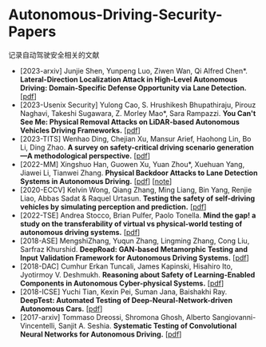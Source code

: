 # Autonomous-Driving-Security-Papers
记录自动驾驶安全相关的文献



- [2023-arxiv] Junjie Shen, Yunpeng Luo, Ziwen Wan, Qi Alfred Chen\*. **Lateral-Direction Localization Attack in High-Level Autonomous Driving: Domain-Specific Defense Opportunity via Lane Detection.** [[pdf](https://arxiv.org/abs/2307.14540)]
- [2023-Usenix Security] Yulong Cao, S. Hrushikesh Bhupathiraju, Pirouz Naghavi, Takeshi Sugawara, Z. Morley Mao\*, Sara Rampazzi. **You Can't See Me: Physical Removal Attacks on LiDAR-based Autonomous Vehicles Driving Frameworks.** [[pdf](https://www.usenix.org/conference/usenixsecurity23/presentation/cao)]
- [2023-TITS] Wenhao Ding, Chejian Xu, Mansur Arief, Haohong Lin, Bo Li, Ding Zhao. **A survey on safety-critical driving scenario generation—A methodological perspective.** [[pdf](https://arxiv.org/pdf/2202.02215)]
- [2022-MM] Xingshuo Han, Guowen Xu, Yuan Zhou\*, Xuehuan Yang, Jiawei Li, Tianwei Zhang. **Physical Backdoor Attacks to Lane Detection Systems in Autonomous Driving.** [[pdf](https://arxiv.org/pdf/2203.00858.pdf)] [[note](https://blog.csdn.net/m0_38068876/article/details/132547172)]
- [2020-ECCV] Kelvin Wong, Qiang Zhang, Ming Liang, Bin Yang, Renjie Liao, Abbas Sadat & Raquel Urtasun. **Testing the safety of self-driving vehicles by simulating perception and prediction.** [[pdf](https://arxiv.org/pdf/2008.06020.pdf)]
- [2022-TSE] Andrea Stocco, Brian Pulfer, Paolo Tonella. **Mind the gap! a study on the transferability of virtual vs physical-world testing of autonomous driving systems.** [[pdf](https://arxiv.org/pdf/2112.11255)]
- [2018-ASE] MengshiZhang, Yuqun Zhang, Lingming Zhang, Cong Liu, Sarfraz Khurshid. **DeepRoad: GAN-based Metamorphic Testing and Input Validation Framework for Autonomous Driving Systems.** [[pdf](https://dl.acm.org/doi/abs/10.1145/3238147.3238187)]
- [2018-DAC] Cumhur Erkan Tuncali, James Kapinski, Hisahiro Ito, Jyotirmoy V. Deshmukh. **Reasoning about Safety of Learning-Enabled Components in Autonomous Cyber-physical Systems.** [[pdf](https://dl.acm.org/doi/abs/10.1145/3195970.3199852)]
- [2018-ICSE] Yuchi Tian, Kexin Pei, Suman Jana, Baishakhi Ray. **DeepTest: Automated Testing of Deep-Neural-Network-driven Autonomous Cars.** [[pdf](https://dl.acm.org/doi/pdf/10.1145/3180155.3180220)]
- [2017-arxiv] Tommaso Dreossi, Shromona Ghosh, Alberto Sangiovanni-Vincentelli, Sanjit A. Seshia. **Systematic Testing of Convolutional Neural Networks for Autonomous Driving.** [[pdf](https://arxiv.org/abs/1708.03309)]
